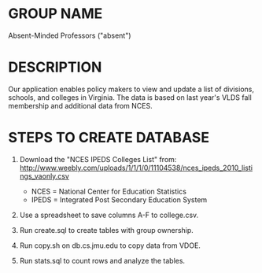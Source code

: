 # GROUP NAME

Absent-Minded Professors ("absent")


# DESCRIPTION

Our application enables policy makers to view and update a list of divisions,
schools, and colleges in Virginia. The data is based on last year's VLDS fall
membership and additional data from NCES.


# STEPS TO CREATE DATABASE

1. Download the "NCES IPEDS Colleges List" from:
http://www.weebly.com/uploads/1/1/1/0/11104538/nces_ipeds_2010_listings_vaonly.csv

   * NCES = National Center for Education Statistics
   * IPEDS = Integrated Post Secondary Education System

2. Use a spreadsheet to save columns A-F to college.csv.

3. Run create.sql to create tables with group ownership.

4. Run copy.sh on db.cs.jmu.edu to copy data from VDOE.

5. Run stats.sql to count rows and analyze the tables.
